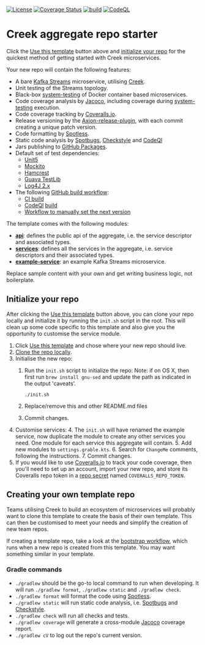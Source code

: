 [![License](https://img.shields.io/badge/License-Apache%202.0-blue.svg)](https://opensource.org/licenses/Apache-2.0)
[![Coverage Status](https://coveralls.io/repos/github/creek-service/basic-kafka-streams-demo/badge.svg?branch=main)](https://coveralls.io/github/creek-service/basic-kafka-streams-demo?branch=main)
[![build](https://github.com/creek-service/basic-kafka-streams-demo/actions/workflows/build.yml/badge.svg)](https://github.com/creek-service/basic-kafka-streams-demo/actions/workflows/build.yml)
[![CodeQL](https://github.com/creek-service/basic-kafka-streams-demo/actions/workflows/codeql.yml/badge.svg)](https://github.com/creek-service/basic-kafka-streams-demo/actions/workflows/codeql.yml)

# Creek aggregate repo starter

Click the [Use this template][useThisTemplate] button above and [initialize your repo](#initialize-your-repo) 
for the quickest method of getting started with Creek microservices.

Your new repo will contain the following features:

* A bare [Kafka Streams][kafkaSteams] microservice, utilising [Creek](https://www.creekservice.org).
* Unit testing of the Streams topology.
* Black-box [system-testing][systemTest] of Docker container based microservices.
* Code coverage analysis by [Jacoco][5], including coverage during [system-testing][systemTest] execution.
* Code coverage tracking by [Coveralls.io][coveralls].
* Release versioning by the [Axion-release-plugin][4], with each commit creating a unique patch version.
* Code formatting by [Spotless][1].
* Static code analysis by [Spotbugs][2], [Checkstyle][3] and [CodeQl][codeQL]
* Jars publishing to [GitHub Packages][ghPackages].
* Default set of test dependencies:
    * [Unit5][7]
    * [Mockito][8]
    * [Hamcrest][9]
    * [Guava TestLib][10]
    * [Log4J 2.x][11]
* The following [GitHub build workflow][12]:
    * [CI build](.github/workflows/build.yml)
    * [CodeQl][codeQL] [build](.github/workflows/codeql.yml)
    * [Workflow to manually set the next version](.github/workflows/version.yml)

The template comes with the following modules:

* **[api](api)**: defines the public api of the aggregate, i.e. the service descriptor and associated types.
* **[services](services)**: defines all the services in the aggregate, i.e. service descriptors and their associated types.
* **[example-service](example-service)**: an example Kafka Streams microservice.

Replace sample content with your own and get writing business logic, not boilerplate.

## Initialize your repo

After clicking the [Use this template][useThisTemplate] button above, you can clone your repo locally
and initialize it by running the `init.sh` script in the root.  This will clean up some code specific 
to this template and also give you the opportunity to customise the service module. 

1. Click [Use this template][useThisTemplate] and chose where your new repo should live.
2. [Clone the repo locally](https://docs.github.com/en/repositories/creating-and-managing-repositories/cloning-a-repository).
3. Initialise the new repo:
    1. Run the `init.sh` script to initialize the repo:
       Note: if on OS X, then first run `brew install gnu-sed` and update the path as indicated in the output 'caveats'.

         ```shell
         ./init.sh
         ``` 
    2. Replace/remove this and other README.md files
    3. Commit changes.
4. Customise services:
    4. The `init.sh` will have renamed the example service,
       now duplicate the module to create any other services you need.
       One module for each service this aggregate will contain.
    5. Add new modules to `settings.grable.kts`.
    6. Search for `ChangeMe` comments, following the instructions.
    7. Commit changes.
5. If you would like to use [Coveralls.io][coveralls] to track your code coverage,
   then you'll need to set up an account, import your new repo, and store its Coveralls repo token 
   in a [repo secret][ghSecret] named `COVERALLS_REPO_TOKEN`. 

## Creating your own template repo

Teams utilising Creek to build an ecosystem of microservices will probably want to clone this template
to create the basis of their own template. This can then be customised to meet your needs and simplify
the creation of new team repos.

If creating a template repo, take a look at the [bootstrap workflow](.github/workflows/bootstrap.yml), 
which runs when a new repo is created from this template. You may want something similar in your template.  

### Gradle commands

* `./gradlew` should be the go-to local command to run when developing.
              It will run `./gradlew format`, `./gradlew static` and `./gradlew check`.
* `./gradlew format` will format the code using [Spotless][1].
* `./gradlew static` will run static code analysis, i.e. [Spotbugs][2] and [Checkstyle][3].
* `./gradlew check` will run all checks and tests.
* `./gradlew coverage` will generate a cross-module [Jacoco][5] coverage report.
* `./gradlew cV` to log out the repo's current version.

[1]: https://github.com/diffplug/spotless
[2]: https://spotbugs.github.io/
[3]: https://checkstyle.sourceforge.io/
[4]: https://github.com/allegro/axion-release-plugin
[5]: https://www.jacoco.org/jacoco/trunk/doc/
[coveralls]: https://coveralls.io/
[7]: https://junit.org/junit5/docs/current/user-guide/
[8]: https://site.mockito.org/
[9]: http://hamcrest.org/JavaHamcrest/index
[10]: https://github.com/google/guava/tree/master/guava-testlib
[11]: https://logging.apache.org/log4j/2.x/
[12]: .github/workflows/build.yml
[systemTest]: https://github.com/creek-service/creek-system-test
[kafkaSteams]: https://kafka.apache.org/documentation/streams/
[codeQL]: https://codeql.github.com/
[ghPackages]: https://docs.github.com/en/packages/learn-github-packages/introduction-to-github-packages
[useThisTemplate]: https://github.com/creek-service/basic-kafka-streams-demo/generate
[ghSecret]: https://docs.github.com/en/codespaces/managing-codespaces-for-your-organization/managing-encrypted-secrets-for-your-repository-and-organization-for-github-codespaces